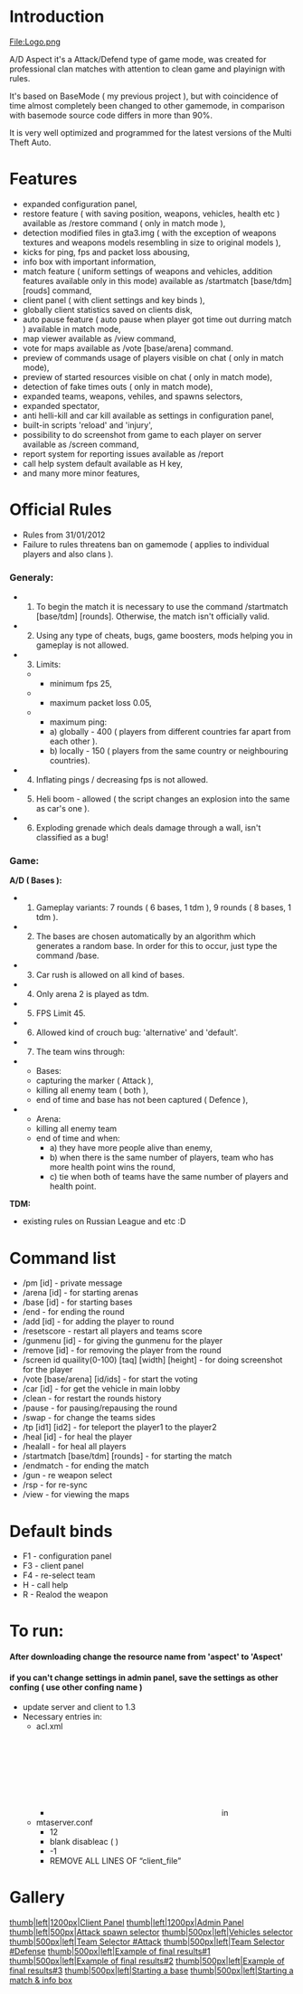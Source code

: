 Introduction
============

[<File:Logo.png>](/docs/file-logo.png.md "wikilink")

A/D Aspect it's a Attack/Defend type of game mode, was created for professional clan matches with attention to clean game and playinign with rules.

It's based on BaseMode ( my previous project ), but with coincidence of time almost completely been changed to other gamemode, in comparison with basemode source code differs in more than 90%.

It is very well optimized and programmed for the latest versions of the Multi Theft Auto.

Features
========

-   expanded configuration panel,
-   restore feature ( with saving position, weapons, vehicles, health etc ) available as /restore command ( only in match mode ),
-   detection modified files in gta3.img ( with the exception of weapons textures and weapons models resembling in size to original models ),
-   kicks for ping, fps and packet loss abousing,
-   info box with important information,
-   match feature ( uniform settings of weapons and vehicles, addition features available only in this mode) available as /startmatch \[base/tdm\] \[rouds\] command,
-   client panel ( with client settings and key binds ),
-   globally client statistics saved on clients disk,
-   auto pause feature ( auto pause when player got time out durring match ) available in match mode,
-   map viewer available as /view command,
-   vote for maps available as /vote \[base/arena\] command.
-   preview of commands usage of players visible on chat ( only in match mode),
-   preview of started resources visible on chat ( only in match mode),
-   detection of fake times outs ( only in match mode),
-   expanded teams, weapons, vehiles, and spawns selectors,
-   expanded spectator,
-   anti helli-kill and car kill available as settings in configuration panel,
-   built-in scripts 'reload' and 'injury',
-   possibility to do screenshot from game to each player on server available as /screen command,
-   report system for reporting issues available as /report
-   call help system default available as H key,
-   and many more minor features,

Official Rules
==============

-   Rules from 31/01/2012
-   Failure to rules threatens ban on gamemode ( applies to individual players and also clans ).

### Generaly:

-   1. To begin the match it is necessary to use the command /startmatch \[base/tdm\] \[rounds\]. Otherwise, the match isn't officially valid.
-   2. Using any type of cheats, bugs, game boosters, mods helping you in gameplay is not allowed.
-   3. Limits:
    -   - minimum fps 25,
    -   - maximum packet loss 0.05,
    -   - maximum ping:
        -   a) globally - 400 ( players from different countries far apart from each other ).
        -   b) locally - 150 ( players from the same country or neighbouring countries).
-   4. Inflating pings / decreasing fps is not allowed.
-   5. Heli boom - allowed ( the script changes an explosion into the same as car's one ).
-   6. Exploding grenade which deals damage through a wall, isn't classified as a bug!

### Game:

**A/D ( Bases ):**

-   1. Gameplay variants: 7 rounds ( 6 bases, 1 tdm ), 9 rounds ( 8 bases, 1 tdm ).
-   2. The bases are chosen automatically by an algorithm which generates a random base. In order for this to occur, just type the command /base.
-   3. Car rush is allowed on all kind of bases.
-   4. Only arena 2 is played as tdm.
-   5. FPS Limit 45.
-   6. Allowed kind of crouch bug: 'alternative' and 'default'.
-   7. The team wins through:
-   - Bases:
    -   capturing the marker ( Attack ),
    -   killing all enemy team ( both ),
    -   end of time and base has not been captured ( Defence ),
-   - Arena:
    -   killing all enemy team
    -   end of time and when:
        -   a) they have more people alive than enemy,
        -   b) when there is the same number of players, team who has more health point wins the round,
        -   c) tie when both of teams have the same number of players and health point.

**TDM:**

-   existing rules on Russian League and etc :D

Command list
============

-   /pm \[id\] - private message
-   /arena \[id\] - for starting arenas
-   /base \[id\] - for starting bases
-   /end - for ending the round
-   /add \[id\] - for adding the player to round
-   /resetscore - restart all players and teams score
-   /gunmenu \[id\] - for giving the gunmenu for the player
-   /remove \[id\] - for removing the player from the round
-   /screen id quaility(0-100) \[taq\] \[width\] \[height\] - for doing screenshot for the player
-   /vote \[base/arena\] \[id/ids\] - for start the voting
-   /car \[id\] - for get the vehicle in main lobby
-   /clean - for restart the rounds history
-   /pause - for pausing/repausing the round
-   /swap - for change the teams sides
-   /tp \[id1\] \[id2\] - for teleport the player1 to the player2
-   /heal \[id\] - for heal the player
-   /healall - for heal all players
-   /startmatch \[base/tdm\] \[rounds\] - for starting the match
-   /endmatch - for ending the match
-   /gun - re weapon select
-   /rsp - for re-sync
-   /view - for viewing the maps

Default binds
=============

-   F1 - configuration panel
-   F3 - client panel
-   F4 - re-select team
-   H - call help
-   R - Realod the weapon

To run:
=======

#### After downloading change the resource name from 'aspect' to 'Aspect'

#### if you can't change settings in admin panel, save the settings as other confing ( use other confing name )

-   update server and client to 1.3
-   Necessary entries in:
    -   acl.xml
        -   <object name="resource.Aspect"></object> in <group name="Admin">
    -   mtaserver.conf
        -   <enablesd>12</enablesd>
        -   blank disableac ( <disableac></disableac> )
        -   <verifyclientsettings>-1</verifyclientsettings>
        -   REMOVE ALL LINES OF “client\_file”

Gallery
=======

[thumb|left|1200px|Client Panel](/docs/file-1.png.md "wikilink") [thumb|left|1200px|Admin Panel](/docs/file-2.png.md "wikilink") [thumb|left|500px|Attack spawn selector](/docs/file-mta-screen_2012-02-01_22-41-58.png.md "wikilink") [thumb|500px|left|Vehicles selector](/docs/file-mta-screen_2012-02-01_22-41-47.png.md "wikilink") [thumb|500px|left|Team Selector \#Attack](/docs/file-mta-screen_2011-12-02_08-22-19.png.md "wikilink") [thumb|500px|left|Team Selector \#Defense](/docs/file-mta-screen_2011-12-02_08-22-35.png.md "wikilink") [thumb|500px|left|Example of final results\#1](/docs/file-mta-screen_2011-11-29_12-51-24.jpg.md "wikilink") [thumb|500px|left|Example of final results\#2](/docs/file-mta-screen_2011-11-30_20-23-30.jpg.md "wikilink") [thumb|500px|left|Example of final results\#3](/docs/file-mta-screen_2012-01-15_23-16-56.jpg.md "wikilink") [thumb|500px|left|Starting a base](/docs/file-mta-screen_2012-02-01_22-51-03.jpg.md "wikilink") [thumb|500px|left|Starting a match & info box](/docs/file-mta-screen_2012-02-01_22-40-44.jpg.md "wikilink")

